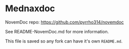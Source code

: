 # Mednaxdoc

NovemDoc repo: https://github.com/pyrrho314/novemdoc

See README-NovemDoc.md for more information.

This file is saved so any fork can have it's own `README.md`.

